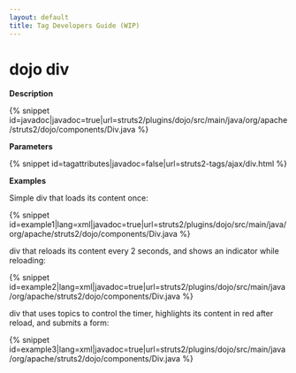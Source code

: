 ```yaml
---
layout: default
title: Tag Developers Guide (WIP)
---
```


# dojo div

__Description__



{% snippet id=javadoc|javadoc=true|url=struts2/plugins/dojo/src/main/java/org/apache/struts2/dojo/components/Div.java %}

__Parameters__



{% snippet id=tagattributes|javadoc=false|url=struts2-tags/ajax/div.html %}

__Examples__

Simple div that loads its content once:


{% snippet id=example1|lang=xml|javadoc=true|url=struts2/plugins/dojo/src/main/java/org/apache/struts2/dojo/components/Div.java %}

div that reloads its content every 2 seconds, and shows an indicator while reloading:


{% snippet id=example2|lang=xml|javadoc=true|url=struts2/plugins/dojo/src/main/java/org/apache/struts2/dojo/components/Div.java %}

div that uses topics to control the timer, highlights its content in red after reload, and submits a form:


{% snippet id=example3|lang=xml|javadoc=true|url=struts2/plugins/dojo/src/main/java/org/apache/struts2/dojo/components/Div.java %}
